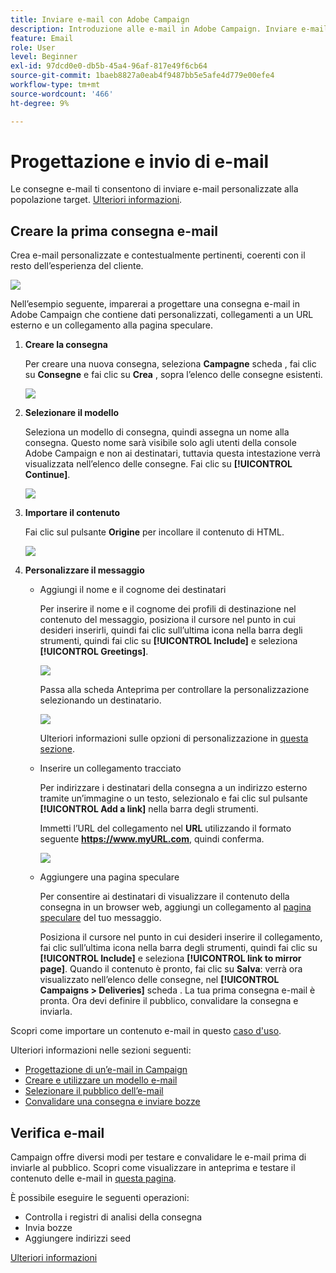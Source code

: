 ```yaml
---
title: Inviare e-mail con Adobe Campaign
description: Introduzione alle e-mail in Adobe Campaign. Inviare e-mail personalizzate a una popolazione target.
feature: Email
role: User
level: Beginner
exl-id: 97dcd0e0-db5b-45a4-96af-817e49f6cb64
source-git-commit: 1baeb8827a0eab4f9487bb5e5afe4d779e00efe4
workflow-type: tm+mt
source-wordcount: '466'
ht-degree: 9%

---
```


# Progettazione e invio di e-mail

Le consegne e-mail ti consentono di inviare e-mail personalizzate alla popolazione target. [Ulteriori informazioni](../send/send.md).

## Creare la prima consegna e-mail

Crea e-mail personalizzate e contestualmente pertinenti, coerenti con il resto dell’esperienza del cliente.

![](assets/new-email-content.png)


Nell’esempio seguente, imparerai a progettare una consegna e-mail in Adobe Campaign che contiene dati personalizzati, collegamenti a un URL esterno e un collegamento alla pagina speculare.

1. **Creare la consegna**

   Per creare una nuova consegna, seleziona **Campagne** scheda , fai clic su **Consegne** e fai clic su **Crea** , sopra l’elenco delle consegne esistenti.

   ![](assets/delivery_step_1.png)

1. **Selezionare il modello**

   Seleziona un modello di consegna, quindi assegna un nome alla consegna. Questo nome sarà visibile solo agli utenti della console Adobe Campaign e non ai destinatari, tuttavia questa intestazione verrà visualizzata nell’elenco delle consegne. Fai clic su **[!UICONTROL Continue]**.

   ![](assets/dce_delivery_model.png)

1. **Importare il contenuto**

   Fai clic sul pulsante **Origine** per incollare il contenuto di HTML.

   ![](assets/paste-content.png)


1. **Personalizzare il messaggio**

   * Aggiungi il nome e il cognome dei destinatari

      Per inserire il nome e il cognome dei profili di destinazione nel contenuto del messaggio, posiziona il cursore nel punto in cui desideri inserirli, quindi fai clic sull’ultima icona nella barra degli strumenti, quindi fai clic su **[!UICONTROL Include]** e seleziona **[!UICONTROL Greetings]**.

      ![](assets/include-greetings.png)

      Passa alla scheda Anteprima per controllare la personalizzazione selezionando un destinatario.

      ![](assets/perso-check.png)

      Ulteriori informazioni sulle opzioni di personalizzazione in [questa sezione](personalize.md).

   * Inserire un collegamento tracciato

      Per indirizzare i destinatari della consegna a un indirizzo esterno tramite un’immagine o un testo, selezionalo e fai clic sul pulsante **[!UICONTROL Add a link]** nella barra degli strumenti.

      Immetti l’URL del collegamento nel **URL** utilizzando il formato seguente **https://www.myURL.com**, quindi conferma.

      ![](assets/add-a-link.png)

   * Aggiungere una pagina speculare

      Per consentire ai destinatari di visualizzare il contenuto della consegna in un browser web, aggiungi un collegamento al [pagina speculare](../send/mirror-page.md) del tuo messaggio.

      Posiziona il cursore nel punto in cui desideri inserire il collegamento, fai clic sull’ultima icona nella barra degli strumenti, quindi fai clic su **[!UICONTROL Include]** e seleziona **[!UICONTROL link to mirror page]**.
   Quando il contenuto è pronto, fai clic su **Salva**: verrà ora visualizzato nell’elenco delle consegne, nel **[!UICONTROL Campaigns > Deliveries]** scheda . La tua prima consegna e-mail è pronta. Ora devi definire il pubblico, convalidare la consegna e inviarla.


Scopri come importare un contenuto e-mail in questo [caso d&#39;uso](https://experienceleague.adobe.com/docs/campaign/automation/workflows/use-cases/deliveries/load-delivery-content.html).

Ulteriori informazioni nelle sezioni seguenti:

* [Progettazione di un’e-mail in Campaign](../send/email.md)
* [Creare e utilizzare un modello e-mail](../send/create-templates.md)
* [Selezionare il pubblico dell’e-mail](../audiences/gs-audiences.md)
* [Convalidare una consegna e inviare bozze](../send/preview-and-proof.md)

## Verifica e-mail

Campaign offre diversi modi per testare e convalidare le e-mail prima di inviarle al pubblico. Scopri come visualizzare in anteprima e testare il contenuto delle e-mail in [questa pagina](../send/preview-and-proof.md).

È possibile eseguire le seguenti operazioni:

* Controlla i registri di analisi della consegna
* Invia bozze
* Aggiungere indirizzi seed

[Ulteriori informazioni](../send/delivery-analysis.md)
